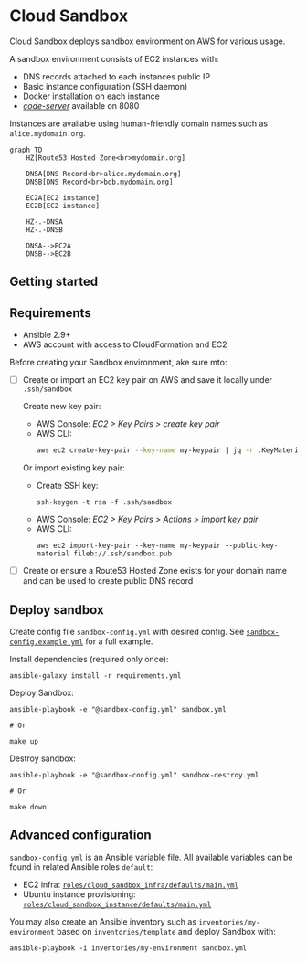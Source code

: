 # Cloud Sandbox

Cloud Sandbox deploys sandbox environment on AWS for various usage.

A sandbox environment consists of EC2 instances with:
  - DNS records attached to each instances public IP
  - Basic instance configuration (SSH daemon)
  - Docker installation on each instance
  - [_code-server_](https://coder.com/docs/code-server/latest) available on 8080

Instances are available using human-friendly domain names such as `alice.mydomain.org`.

```mermaid
graph TD
    HZ[Route53 Hosted Zone<br>mydomain.org]
    
    DNSA[DNS Record<br>alice.mydomain.org]
    DNSB[DNS Record<br>bob.mydomain.org]
    
    EC2A[EC2 instance]
    EC2B[EC2 instance]

    HZ-.-DNSA
    HZ-.-DNSB

    DNSA-->EC2A
    DNSB-->EC2B
```

## Getting started


## Requirements

- Ansible 2.9+
- AWS account with access to CloudFormation and EC2

Before creating your Sandbox environment, ake sure mto:

- [ ] Create or import an EC2 key pair on AWS and save it locally under `.ssh/sandbox`
  
  Create new key pair:
  - AWS Console: _EC2 > Key Pairs > create key pair_
  - AWS CLI: 
    ```sh
    aws ec2 create-key-pair --key-name my-keypair | jq -r .KeyMaterial > .ssh/sandbox
    ```
  Or import existing key pair:
  - Create SSH key:
    ```
    ssh-keygen -t rsa -f .ssh/sandbox
    ```
  - AWS Console: _EC2 > Key Pairs > Actions > import key pair_
  - AWS CLI:
    ```
    aws ec2 import-key-pair --key-name my-keypair --public-key-material fileb://.ssh/sandbox.pub
    ```
  
- [ ] Create or ensure a Route53 Hosted Zone exists for your domain name and can be used to create public DNS record

## Deploy sandbox

Create config file `sandbox-config.yml` with desired config. See [`sandbox-config.example.yml`](./sandbox-config.example.yml) for a full example. 

Install dependencies (required only once):

```
ansible-galaxy install -r requirements.yml
```

Deploy Sandbox:

```
ansible-playbook -e "@sandbox-config.yml" sandbox.yml

# Or

make up
```

Destroy sandbox:

```
ansible-playbook -e "@sandbox-config.yml" sandbox-destroy.yml 

# Or

make down
```

## Advanced configuration

`sandbox-config.yml` is an Ansible variable file. All available variables can be found in related Ansible roles `default`:
- EC2 infra: [`roles/cloud_sandbox_infra/defaults/main.yml`](./roles/cloud_sandbox_infra/defaults/main.yml)
- Ubuntu instance provisioning: [`roles/cloud_sandbox_instance/defaults/main.yml`](./roles/cloud_sandbox_instance/defaults/main.yml)

You may also create an Ansible inventory such as `inventories/my-environment` based on `inventories/template` and deploy Sandbox with:

```
ansible-playbook -i inventories/my-environment sandbox.yml
```
